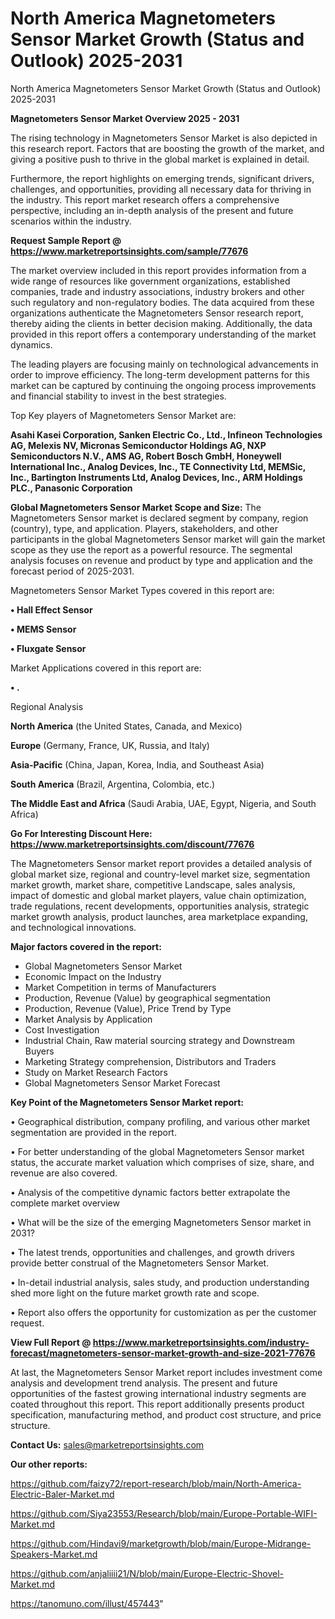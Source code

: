 # North America Magnetometers Sensor Market Growth (Status and Outlook) 2025-2031
North America Magnetometers Sensor Market Growth (Status and Outlook) 2025-2031

<Strong> Magnetometers Sensor Market Overview 2025 - 2031</strong>

The rising technology in Magnetometers Sensor Market is also depicted in this research report. Factors that are boosting the growth of the market, and giving a positive push to thrive in the global market is explained in detail.

Furthermore, the report highlights on emerging trends, significant drivers, challenges, and opportunities, providing all necessary data for thriving in the industry. This report market research offers a comprehensive perspective, including an in-depth analysis of the present and future scenarios within the industry.

<strong>Request Sample Report @ <a href=https://www.marketreportsinsights.com/sample/77676>https://www.marketreportsinsights.com/sample/77676</a></strong>

The market overview included in this report provides information from a wide range of resources like government organizations, established companies, trade and industry associations, industry brokers and other such regulatory and non-regulatory bodies. The data acquired from these organizations authenticate the Magnetometers Sensor research report, thereby aiding the clients in better decision making. Additionally, the data provided in this report offers a contemporary understanding of the market dynamics.

The leading players are focusing mainly on technological advancements in order to improve efficiency. The long-term development patterns for this market can be captured by continuing the ongoing process improvements and financial stability to invest in the best strategies.

Top Key players of Magnetometers Sensor Market are:

<strong>Asahi Kasei Corporation, Sanken Electric Co., Ltd., Infineon Technologies AG, Melexis NV, Micronas Semiconductor Holdings AG, NXP Semiconductors N.V., AMS AG, Robert Bosch GmbH, Honeywell International Inc., Analog Devices, Inc., TE Connectivity Ltd, MEMSic, Inc., Bartington Instruments Ltd, Analog Devices, Inc., ARM Holdings PLC., Panasonic Corporation</strong>

<strong><b>Global Magnetometers Sensor Market Scope and Size:</b></strong>
The Magnetometers Sensor market is declared segment by company, region (country), type, and application. Players, stakeholders, and other participants in the global Magnetometers Sensor market will gain the market scope as they use the report as a powerful resource. The segmental analysis focuses on revenue and product by type and application and the forecast period of 2025-2031.

Magnetometers Sensor Market Types covered in this report are:

<strong>• Hall Effect Sensor

• MEMS Sensor

• Fluxgate Sensor</strong>

Market Applications covered in this report are:

<strong>• .</strong> 

Regional Analysis

<strong>North America</strong> (the United States, Canada, and Mexico)

<strong>Europe</strong> (Germany, France, UK, Russia, and Italy)

<strong>Asia-Pacific</strong> (China, Japan, Korea, India, and Southeast Asia)

<strong>South America</strong> (Brazil, Argentina, Colombia, etc.)

<strong>The Middle East and Africa</strong> (Saudi Arabia, UAE, Egypt, Nigeria, and South Africa)

<strong>Go For Interesting Discount Here: <a href=https://www.marketreportsinsights.com/discount/77676>https://www.marketreportsinsights.com/discount/77676</a></strong>

The Magnetometers Sensor market report provides a detailed analysis of global market size, regional and country-level market size, segmentation market growth, market share, competitive Landscape, sales analysis, impact of domestic and global market players, value chain optimization, trade regulations, recent developments, opportunities analysis, strategic market growth analysis, product launches, area marketplace expanding, and technological innovations.

<strong><b>Major factors covered in the report:</b></strong>
<ul>
  <li>Global Magnetometers Sensor Market </li>
  <li>Economic Impact on the Industry</li>
  <li>Market Competition in terms of Manufacturers</li>
  <li>Production, Revenue (Value) by geographical segmentation</li>
  <li>Production, Revenue (Value), Price Trend by Type</li>
  <li>Market Analysis by Application</li>
  <li>Cost Investigation</li>
  <li>Industrial Chain, Raw material sourcing strategy and Downstream Buyers</li>
  <li>Marketing Strategy comprehension, Distributors and Traders</li>
  <li>Study on Market Research Factors</li>
  <li>Global Magnetometers Sensor Market Forecast</li>
</ul>

<strong><b>Key Point of the Magnetometers Sensor Market report:</b></strong>

• Geographical distribution, company profiling, and various other market segmentation are provided in the report.

• For better understanding of the global Magnetometers Sensor market status, the accurate market valuation which comprises of size, share, and revenue are also covered.

• Analysis of the competitive dynamic factors better extrapolate the complete market overview

• What will be the size of the emerging Magnetometers Sensor market in 2031?

• The latest trends, opportunities and challenges, and growth drivers provide better construal of the Magnetometers Sensor Market.

• In-detail industrial analysis, sales study, and production understanding shed more light on the future market growth rate and scope.

• Report also offers the opportunity for customization as per the customer request.

<strong><b>View Full Report @ <a href=https://www.marketreportsinsights.com/industry-forecast/magnetometers-sensor-market-growth-and-size-2021-77676>https://www.marketreportsinsights.com/industry-forecast/magnetometers-sensor-market-growth-and-size-2021-77676</a></b></strong>


At last, the Magnetometers Sensor Market report includes investment come analysis and development trend analysis. The present and future opportunities of the fastest growing international industry segments are coated throughout this report. This report additionally presents product specification, manufacturing method, and product cost structure, and price structure.

<strong>Contact Us:</strong>
sales@marketreportsinsights.com

<strong>Our other reports:</strong>

<a href=https://github.com/faizy72/report-research/blob/main/North-America-Electric-Baler-Market.md>https://github.com/faizy72/report-research/blob/main/North-America-Electric-Baler-Market.md</a>

<a href=https://github.com/Siya23553/Research/blob/main/Europe-Portable-WIFI-Market.md>https://github.com/Siya23553/Research/blob/main/Europe-Portable-WIFI-Market.md</a>

<a href=https://github.com/Hindavi9/marketgrowth/blob/main/Europe-Midrange-Speakers-Market.md>https://github.com/Hindavi9/marketgrowth/blob/main/Europe-Midrange-Speakers-Market.md</a>

<a href=https://github.com/anjaliiii21/N/blob/main/Europe-Electric-Shovel-Market.md>https://github.com/anjaliiii21/N/blob/main/Europe-Electric-Shovel-Market.md</a>

<a href=https://tanomuno.com/illust/457443>https://tanomuno.com/illust/457443</a>"
